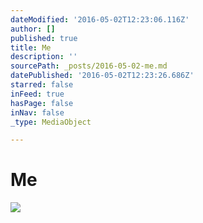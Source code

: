```yaml
---
dateModified: '2016-05-02T12:23:06.116Z'
author: []
published: true
title: Me
description: ''
sourcePath: _posts/2016-05-02-me.md
datePublished: '2016-05-02T12:23:26.686Z'
starred: false
inFeed: true
hasPage: false
inNav: false
_type: MediaObject

---
```

# Me
![](https://the-grid-user-content.s3-us-west-2.amazonaws.com/697cb349-0ef5-482a-a517-8c45f240d748.jpg)